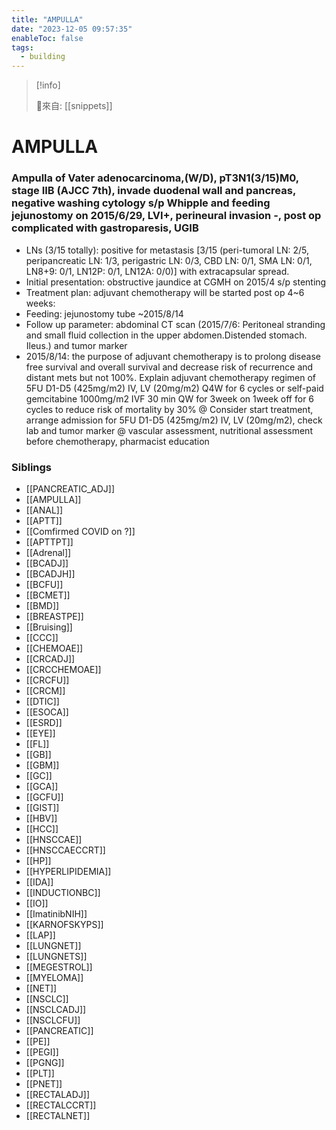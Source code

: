 ```yaml
---
title: "AMPULLA"
date: "2023-12-05 09:57:35"
enableToc: false
tags:
  - building
---
```


> [!info]
>
> 🌱來自: [[snippets]]

# AMPULLA

### Ampulla of Vater adenocarcinoma,(W/D), pT3N1(3/15)M0, stage IIB (AJCC 7th), invade duodenal wall and pancreas, negative washing cytology s/p Whipple and feeding jejunostomy on 2015/6/29, LVI+, perineural invasion -, post op complicated with gastroparesis, UGIB

- LNs (3/15 totally): positive for metastasis [3/15 (peri-tumoral LN: 2/5, peripancreatic LN: 1/3, perigastric LN: 0/3, CBD LN: 0/1, SMA LN: 0/1, LN8+9: 0/1, LN12P: 0/1, LN12A: 0/0)] with extracapsular spread.
- Initial presentation: obstructive jaundice at CGMH on 2015/4 s/p stenting
- Treatment plan: adjuvant chemotherapy will be started post op 4~6 weeks:
- Feeding: jejunostomy tube ~2015/8/14
- Follow up parameter: abdominal CT scan (2015/7/6: Peritoneal stranding and small fluid collection in the upper abdomen.Distended stomach. Ileus.) and tumor marker
- 2015/8/14: the purpose of adjuvant chemotherapy is to prolong disease free survival and overall survival and decrease risk of recurrence and distant mets but not 100%. Explain adjuvant chemotherapy regimen of 5FU D1-D5 (425mg/m2) IV, LV (20mg/m2) Q4W for 6 cycles or self-paid gemcitabine 1000mg/m2 IVF 30 min QW for 3week on 1week off for 6 cycles to reduce risk of mortality by 30%
  @ Consider start treatment, arrange admission for 5FU D1-D5 (425mg/m2) IV, LV (20mg/m2), check lab and tumor marker
  @ vascular assessment, nutritional assessment before chemotherapy, pharmacist education

### Siblings

- [[PANCREATIC_ADJ]]
- [[AMPULLA]]
- [[ANAL]]
- [[APTT]]
- [[Comfirmed COVID on ?]]
- [[APTTPT]]
- [[Adrenal]]
- [[BCADJ]]
- [[BCADJH]]
- [[BCFU]]
- [[BCMET]]
- [[BMD]]
- [[BREASTPE]]
- [[Bruising]]
- [[CCC]]
- [[CHEMOAE]]
- [[CRCADJ]]
- [[CRCCHEMOAE]]
- [[CRCFU]]
- [[CRCM]]
- [[DTIC]]
- [[ESOCA]]
- [[ESRD]]
- [[EYE]]
- [[FL]]
- [[GB]]
- [[GBM]]
- [[GC]]
- [[GCA]]
- [[GCFU]]
- [[GIST]]
- [[HBV]]
- [[HCC]]
- [[HNSCCAE]]
- [[HNSCCAECCRT]]
- [[HP]]
- [[HYPERLIPIDEMIA]]
- [[IDA]]
- [[INDUCTIONBC]]
- [[IO]]
- [[ImatinibNIH]]
- [[KARNOFSKYPS]]
- [[LAP]]
- [[LUNGNET]]
- [[LUNGNETS]]
- [[MEGESTROL]]
- [[MYELOMA]]
- [[NET]]
- [[NSCLC]]
- [[NSCLCADJ]]
- [[NSCLCFU]]
- [[PANCREATIC]]
- [[PE]]
- [[PEGI]]
- [[PGNG]]
- [[PLT]]
- [[PNET]]
- [[RECTALADJ]]
- [[RECTALCCRT]]
- [[RECTALNET]]

